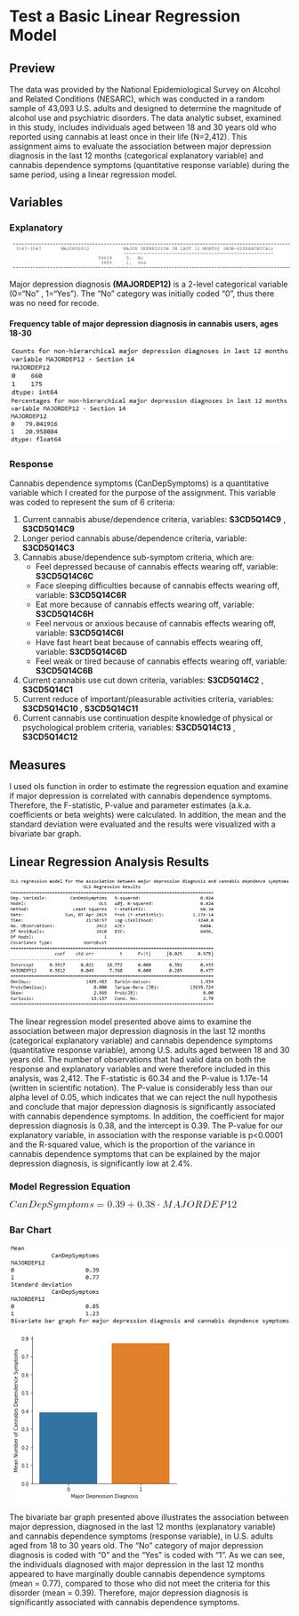 # Test a Basic Linear Regression Model

## Preview
The data was provided by the National Epidemiological Survey on Alcohol and Related Conditions (NESARC), which was conducted in a random sample of 43,093 U.S. adults and designed to determine the magnitude of alcohol use and psychiatric disorders. The data analytic subset, examined in this study, includes individuals aged between 18 and 30 years old who reported using cannabis at least once in their life (N=2,412). This assignment aims to evaluate the association between major depression diagnosis in the last 12 months (categorical explanatory variable) and cannabis dependence symptoms (quantitative response variable) during the same period, using a linear regression model.

## Variables
### Explanatory
![datascreenshot](https://github.com/Gkontopodis/Regression-Modelling-in-Practice/blob/master/Assignment%20Week%202/Output%20Analysis/sc7.png)

Major depression diagnosis **(MAJORDEP12)** is a 2-level categorical variable (0=“No” , 1=“Yes”). The “No” category was initially coded “0”, thus there was no need for recode.

#### Frequency table of major depression diagnosis in cannabis users, ages 18-30
![counts](https://github.com/Gkontopodis/Regression-Modelling-in-Practice/blob/master/Assignment%20Week%202/Output%20Analysis/out1.png)
![percentages](https://github.com/Gkontopodis/Regression-Modelling-in-Practice/blob/master/Assignment%20Week%202/Output%20Analysis/out2.png)

### Response
Cannabis dependence symptoms (CanDepSymptoms) is a quantitative variable which I created for the purpose of the assignment. This variable was coded to represent the sum of 6 criteria:

1. Current cannabis abuse/dependence criteria, variables: **S3CD5Q14C9** , **S3CD5Q14C9**
2. Longer period cannabis abuse/dependence criteria, variable: **S3CD5Q14C3**
3. Cannabis abuse/dependence sub-symptom criteria, which are: 
     * Feel depressed because of cannabis effects wearing off, variable: **S3CD5Q14C6C**
     * Face sleeping difficulties because of cannabis effects wearing off, variable: **S3CD5Q14C6R**
     * Eat more because of cannabis effects wearing off, variable: **S3CD5Q14C6H**
     * Feel nervous or anxious because of cannabis effects wearing off, variable: **S3CD5Q14C6I**
     * Have fast heart beat because of cannabis effects wearing off, variable: **S3CD5Q14C6D**
     * Feel weak or tired because of cannabis effects wearing off, variable: **S3CD5Q14C6B**
4. Current cannabis use cut down criteria, variables: **S3CD5Q14C2** , **S3CD5Q14C1**     
5. Current reduce of important/pleasurable activities criteria, variables: **S3CD5Q14C10** , **S3CD5Q14C11**
6. Current cannabis use continuation despite knowledge of physical or psychological problem criteria, variables: **S3CD5Q14C13** , **S3CD5Q14C12**

## Measures
I used ols function in order to estimate the regression equation and examine if major depression is correlated with cannabis dependence symptoms. Therefore, the F-statistic, P-value and parameter estimates (a.k.a. coefficients or beta weights) were calculated. In addition, the mean and the standard deviation were evaluated and the results were visualized with a bivariate bar graph.

## Linear Regression Analysis Results
![olsfunc](https://github.com/Gkontopodis/Regression-Modelling-in-Practice/blob/master/Assignment%20Week%202/Output%20Analysis/out3.png)

The linear regression model presented above aims to examine the association between major depression diagnosis in the last 12 months (categorical explanatory variable) and cannabis dependence symptoms (quantitative response variable), among U.S. adults aged between 18 and 30 years old. The number of observations that had valid data on both the response and explanatory variables and were therefore included in this analysis, was 2,412. The F-statistic is 60.34 and the P-value is 1.17e-14 (written in scientific notation). The P-value is considerably less than our alpha level of 0.05, which indicates that we can reject the null hypothesis and conclude that major depression diagnosis is significantly associated with cannabis dependence symptoms. In addition, the coefficient for major depression diagnosis is 0.38, and the intercept is 0.39. The P-value for our explanatory variable, in association with the response variable is p<0.0001 and the R-squared value, which is the proportion of the variance in cannabis dependence symptoms that can be explained by the major depression diagnosis, is significantly low at 2.4%.

### Model Regression Equation
![eq](https://github.com/Gkontopodis/Regression-Modelling-in-Practice/blob/master/Assignment%20Week%202/Output%20Analysis/eq.gif)

### Bar Chart
![graph](https://github.com/Gkontopodis/Regression-Modelling-in-Practice/blob/master/Assignment%20Week%202/Output%20Analysis/out8.png)

The bivariate bar graph presented above illustrates the association between major depression, diagnosed in the last 12 months (explanatory variable) and cannabis dependence symptoms (response variable), in U.S. adults aged from 18 to 30 years old. The “No” category of major depression diagnosis is coded with “0” and the “Yes” is coded with “1”. As we can see, the individuals diagnosed with major depression in the last 12 months appeared to have marginally double cannabis dependence symptoms (mean = 0.77), compared to those who did not meet the criteria for this disorder (mean = 0.39). Therefore, major depression diagnosis is significantly associated with cannabis dependence symptoms. 

